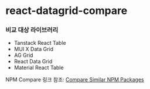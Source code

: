 # react-datagrid-compare
### 비교 대상 라이브러리
* Tanstack React Table
* MUI X Data Grid
* AG Grid
* React Data Grid
* Material React Table

NPM Compare 링크 참조: [Compare Similar NPM Packages](https://npm-compare.com/@mui/x-data-grid,@tanstack/react-table,ag-grid-community,material-react-table,react-data-grid/#timeRange=SIX_MONTH)